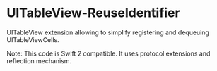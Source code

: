 # UITableView-ReuseIdentifier
UITableView extension allowing to simplify registering and dequeuing UITableViewCells.

Note: This code is Swift 2 compatible. It uses protocol extensions and reflection mechanism.

